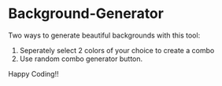 # Background-Generator

Two ways to generate beautiful backgrounds with this tool:

1. Seperately select 2 colors of your choice to create a combo
2. Use random combo generator button.

Happy Coding!!
